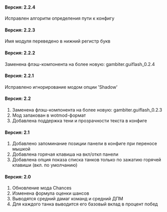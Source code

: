 ﻿#### Версия: 2.2.4
Исправлен алгоритм определения пути к конфигу

#### Версия: 2.2.3
Имя модуля переведено в нижний регистр букв

#### Версия: 2.2.2
Заменена флэш-компонента на более новую: gambiter.guiflash_0.2.4

#### Версия: 2.2.1
Исправлено игнорирование модом опции 'Shadow'

#### Версия: 2.2
1. Заменена флэш-компонента на более новую: gambiter.guiflash_0.2.3
2. Мод запакован в wotmod-формат
3. Добавлена поддержка тени и прозрачности текста в конфиге

#### Версия: 2.1
1. Добавлено запоминание позиции панели в конфиге при переносе мышкой
2. Добавлена горячая клавиша на вкл/откл панели
3. Добавлена опция показа списка танков только по зажатию горячей клавиши (вкл. по умолчанию)

#### Версия: 2.0
1. Обновление мода Chances
2. Изменена формула оценки шансов
3. Выводятся средний дамаг команд и средний ДПМ
4. Для каждого танка выводится его базовый вклад в процент побед